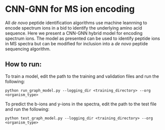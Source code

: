 # CNN-GNN for MS ion encoding

All <i>de novo</i> peptide identification algorithms use machine leanrning to encode spectrum ions in a bid to identify the underlying amino acid sequence. Here we present a CNN-GNN hybrid model for encoding spectrum ions. The model as presented can be used to identify peptide ions in MS spectra but can be modified for inclusion into a <i>de novo</i> peptide sequencing algorithm.

## How to run:

To train a model, edit the path to the training and validation files and run the following:
```
python run_graph_model.py --logging_dir <training_directory> --org <organism_type>
```


To predict the b-ions and y-ions in the spectra, edit the path to the test file and run the following:
```
python test_graph_model.py --logging_dir <training_directory> --org <organism_type>
```

